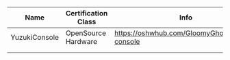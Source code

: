 | Name          | Certification Class | Info                                           |
| ------------- | ------------------- | ---------------------------------------------- |
| YuzukiConsole | OpenSource Hardware | https://oshwhub.com/GloomyGhost/yuzuki-console |
|               |                     |                                                |
|               |                     |                                                |

